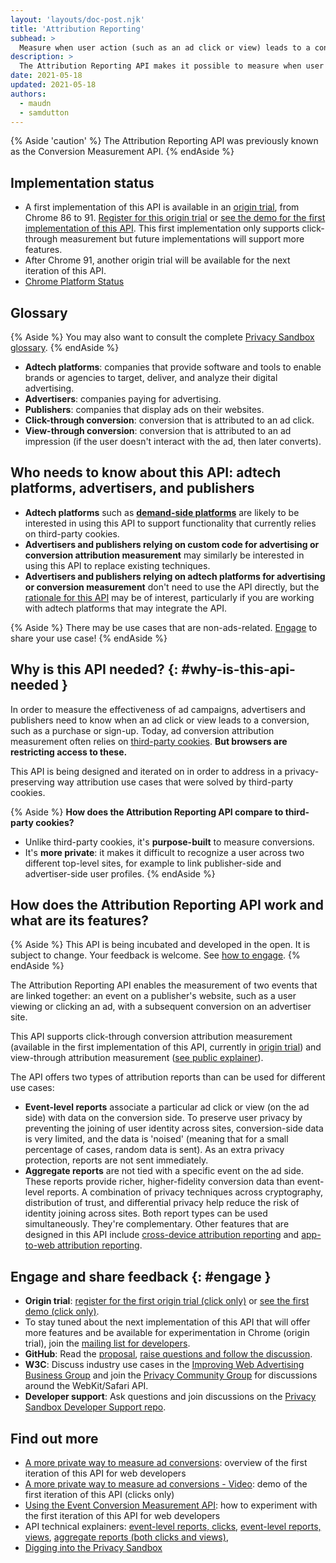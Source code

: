 ```yaml
---
layout: 'layouts/doc-post.njk'
title: 'Attribution Reporting'
subhead: >
  Measure when user action (such as an ad click or view) leads to a conversion, without using cross-site identifiers.
description: >
  The Attribution Reporting API makes it possible to measure when user action (such as an ad click or view) leads to a conversion, without using cross-site identifiers.
date: 2021-05-18
updated: 2021-05-18
authors:
  - maudn
  - samdutton
---
```


{% Aside 'caution' %}
The Attribution Reporting API was previously known as the Conversion Measurement API.
{% endAside %}


## Implementation status

- A first implementation of this API is available in an [origin trial](https://web.dev/origin-trials/), from Chrome 86 to 91. [Register for this origin trial](https://developer.chrome.com/origintrials/#/view_trial/3411476717733150721) or [see the demo for the first implementation of this API](https://goo.gle/demo-event-level-conversion-measurement-api). This first implementation only supports click-through measurement but future implementations will support more features.
- After Chrome 91, another origin trial will be available for the next iteration of this API.
- [Chrome Platform Status](https://www.chromestatus.com/feature/6412002824028160)


## Glossary

{% Aside %}
You may also want to consult the complete [Privacy Sandbox glossary](/docs/privacy-sandbox/glossary/).
{% endAside %}

- **Adtech platforms**: companies that provide software and tools to enable brands or agencies to
  target, deliver, and analyze their digital advertising.
- **Advertisers**: companies paying for advertising.
- **Publishers**: companies that display ads on their websites.
- **Click-through conversion**: conversion that is attributed to an ad click.
- **View-through conversion**: conversion that is attributed to an ad impression (if the user doesn't interact with the ad, then later converts).


## Who needs to know about this API: adtech platforms, advertisers, and publishers

- **Adtech platforms** such as **[demand-side
  platforms](https://en.wikipedia.org/wiki/Demand-side_platform)** are likely to be interested in
  using this API to support functionality that currently relies on third-party cookies.
- **Advertisers and publishers relying on custom code for advertising or conversion attribution measurement**
  may similarly be interested in using this API to replace existing techniques.
- **Advertisers and publishers relying on adtech platforms for advertising or conversion
  measurement** don't need to use the API directly, but the
  [rationale for this API](#why-is-this-api-needed) may be of
  interest, particularly if you are working with adtech platforms that may integrate the API.

{% Aside %}
There may be use cases that are non-ads-related. [Engage](#engage) to share your use case!
{% endAside %}


## Why is this API needed? {: #why-is-this-api-needed }

In order to measure the effectiveness of ad campaigns, advertisers and publishers need to know when an ad click or view leads to a conversion, such as a purchase or sign-up.
Today, ad conversion attribution measurement often relies on [third-party cookies](https://developer.mozilla.org/en-US/docs/Web/HTTP/Cookies#Third-party_cookies). **But browsers are restricting access to these.**

This API is being designed and iterated on in order to address in a privacy-preserving way attribution use cases that were solved by third-party cookies.

{% Aside %}
**How does the Attribution Reporting API compare to third-party cookies?**

- Unlike third-party cookies, it's **purpose-built** to measure conversions.
- It's **more private**: it makes it difficult to recognize a user across two different top-level
  sites, for example to link publisher-side and advertiser-side user profiles.
{% endAside %}


## How does the Attribution Reporting API work and what are its features?

{% Aside %}
This API is being incubated and developed in the open. It is subject to change. Your feedback is 
welcome. See [how to engage](#engage).
{% endAside %}

The Attribution Reporting API enables the measurement of two events that are linked together: an 
event on a publisher's website, such as a user viewing or clicking an ad, with a subsequent 
conversion on an advertiser site.

This API supports click-through conversion attribution measurement (available in the first implementation of this API, currently in [origin trial](/conversion-measurement/#browser-support-and-similar-apis)) and view-through attribution measurement ([see public explainer](https://github.com/WICG/conversion-measurement-api/blob/main/event_attribution_reporting.md)).

The API offers two types of attribution reports than can be used for different use cases:

- **Event-level reports** associate a particular ad click or view (on the ad side) with data on the conversion side. To preserve user privacy by preventing the joining of user identity across sites, conversion-side data is very limited, and the data is 'noised' (meaning that for a small percentage of cases, random data is sent). As an extra privacy protection, reports are not sent immediately.
- **Aggregate reports** are not tied with a specific event on the ad side. These reports provide richer, higher-fidelity conversion data than event-level reports. A combination of privacy techniques across cryptography, distribution of trust, and differential privacy help reduce the risk of identity joining across sites.
  Both report types can be used simultaneously. They're complementary.
  Other features that are designed in this API include [cross-device attribution reporting](https://github.com/WICG/conversion-measurement-api/blob/main/cross_device.md) and [app-to-web attribution reporting](https://github.com/WICG/conversion-measurement-api/blob/main/app_to_web.md).


## Engage and share feedback {: #engage }

- **Origin trial**: [register for the first origin trial (click only)](https://developer.chrome.com/origintrials/#/view_trial/3411476717733150721) or [see the first demo (click only)](https://goo.gle/demo-event-level-conversion-measurement-api).
- To stay tuned about the next implementation of this API that will offer more features and be available for experimentation in Chrome (origin trial), join the [mailing list for developers](https://groups.google.com/u/1/a/chromium.org/g/attribution-reporting-api-dev).
- **GitHub**: Read the [proposal](https://github.com/WICG/conversion-measurement-api/), [raise questions and follow the discussion](https://github.com/WICG/conversion-measurement-api/issues).
- **W3C**: Discuss industry use cases in the [Improving Web Advertising Business&nbsp;Group](https://www.w3.org/community/web-adv/participants) and join the [Privacy Community Group](https://www.w3.org/community/privacycg/) for discussions around the WebKit/Safari API.
- **Developer support**: Ask questions and join discussions on the
  [Privacy Sandbox Developer Support repo](https://github.com/GoogleChromeLabs/privacy-sandbox-dev-support).


## Find out more

- [A more private way to measure ad conversions](https://web.dev/conversion-measurement/): overview of the first iteration of this API for web developers
- [A more private way to measure ad conversions - Video](https://www.youtube.com/watch?v=jcDfOoWwZcM): demo of the first iteration of this API (clicks only)
- [Using the Event Conversion Measurement API](https://web.dev/using-conversion-measurement/): how to experiment with the first iteration of this API for web developers
- API technical explainers: [event-level reports, clicks](https://github.com/WICG/conversion-measurement-api/), [event-level reports, views](https://github.com/WICG/conversion-measurement-api/blob/main/event_attribution_reporting.md), [aggregate reports (both clicks and views)](https://github.com/WICG/conversion-measurement-api/blob/main/AGGREGATE.md),
- [Digging into the Privacy Sandbox](https://web.dev/digging-into-the-privacy-sandbox)

